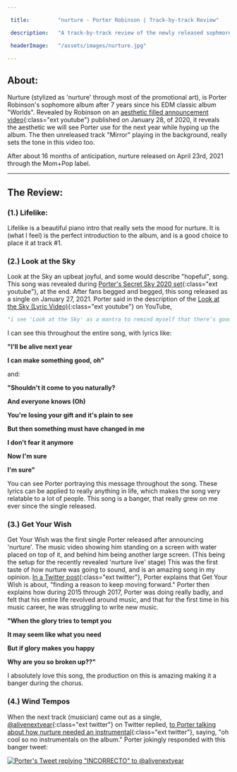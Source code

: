 ```yaml
---

 title:         "nurture - Porter Robinson | Track-by-track Review"

 description:   "A track-by-track review of the newly released sophmore album from Porter Robinson"

 headerImage:   "/assets/images/nurture.jpg"

---
```


## About:
Nurture (stylized as 'nurture' through most of the promotional art), is Porter Robinson's sophomore album after 7 years since his EDM classic album "Worlds". Revealed by Robinson on an [aesthetic filled announcement video](https://www.youtube.com/watch?v=tcKAdFEQ_JU){:class="ext youtube"} published on January 28, of 2020, it reveals the aesthetic we will see Porter use for the next year while hyping up the album. The then unreleased track "Mirror" playing in the background, really sets the tone in this video too.

After about 16 months of anticipation, nurture released on April 23rd, 2021 through the Mom+Pop label.

-----------------

## The Review:

### (1.) Lifelike:
Lifelike is a beautiful piano intro that really sets the mood for nurture. It is (what I feel) is the perfect introduction to the album, and is a good choice to place it at track #1.

### (2.) Look at the Sky
Look at the Sky an upbeat joyful, and some would describe "hopeful", song. This song was revealed during [Porter's Secret Sky 2020 set](https://www.youtube.com/watch?v=4KGsgpFiswQ){:class="ext youtube"}, at the end. After fans begged and begged, this song released as a single on January 27, 2021. Porter said in the description of the [Look at the Sky (Lyric Video)](https://www.youtube.com/watch?v=PuMz4v5PYKc){:class="ext youtube"} on YouTube, 

```py
"i see 'Look at the Sky' as a mantra to remind myself that there’s good reason for hope, and that people can meaningfully improve themselves and the world." 
```

I can see this throughout the entire song, with lyrics like:

**"I'll be alive next year**

**I can make something good, oh"**

and:

**"Shouldn't it come to you naturally?**

**And everyone knows (Oh)**

**You're losing your gift and it's plain to see**

**But then something must have changed in me**

**I don't fear it anymore**

**Now I'm sure**

**I'm sure"**

You can see Porter portraying this message throughout the song. These lyrics can be applied to really anything in life, which makes the song very relatable to a lot of people. This song is a banger, that really grew on me ever since the single released.

### (3.) Get Your Wish
Get Your Wish was the first single Porter released after announcing 'nurture'. The music video showing him standing on a screen with water placed on top of it, and behind him being another large screen. (This being the setup for the recently revealed 'nurture live' stage) This was the first taste of how nurture was going to sound, and is an amazing song in my opinion. [In a Twitter post](https://twitter.com/porterrobinson/status/1222580194248032258){:class="ext twitter"}, Porter explains that Get Your Wish is about, "finding a reason to keep moving forward." Porter then explains how during 2015 through 2017, Porter was doing really badly, and felt that his entire life revolved around music, and that for the first time in his music career, he was struggling to write new music. 

**"When the glory tries to tempt you**

**It may seem like what you need**

**But if glory makes you happy**

**Why are you so broken up??"**

I absolutely love this song, the production on this is amazing making it a banger during the chorus.

### (4.) Wind Tempos
When the next track (musician) came out as a single, [@alivenextyear](https://twitter.com/alivenextyear){:class="ext twitter"} on Twitter replied, [to Porter talking about how nurture needed an instrumental](https://twitter.com/porterrobinson/status/1367202814645178370){:class="ext twitter"}, saying, "oh cool so no instrumentals on the album." Porter jokingly responded with this banger tweet:

[![Porter's Tweet replying "INCORRECTO" to @alivenextyear](https://i.imgur.com/MmmIyRw.png)](https://twitter.com/porterrobinson/status/1367203283203424260)
